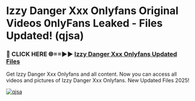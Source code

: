 # Izzy Danger Xxx Onlyfans Original Videos 0nlyFans Leaked - Files Updated! (qjsa)

<h3>🔴 CLICK HERE 🌐==►► <a href="https://tinyurl.com/ehrbuxhb" rel="nofollow">Izzy Danger Xxx Onlyfans Updated Files</a></h3>

Get Izzy Danger Xxx Onlyfans and all content. Now you can access all videos and pictures of Izzy Danger Xxx Onlyfans. New Updated Files 2025!

[![qjsa](https://i.imgur.com/lVYEuWS.gif)](https://tinyurl.com/ehrbuxhb)
